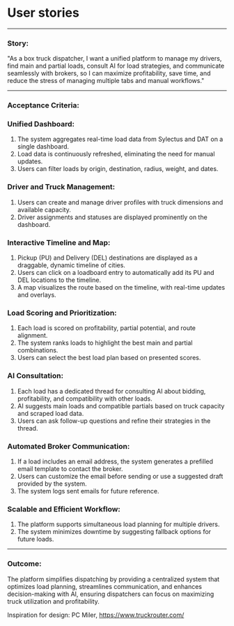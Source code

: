 # User stories

---

### **Story:**

"As a box truck dispatcher, I want a unified platform to manage my drivers, find main and partial loads, consult AI for load strategies, and communicate seamlessly with brokers, so I can maximize profitability, save time, and reduce the stress of managing multiple tabs and manual workflows."

---

### **Acceptance Criteria:**

### **Unified Dashboard:**

1. The system aggregates real-time load data from Sylectus and DAT on a single dashboard.
2. Load data is continuously refreshed, eliminating the need for manual updates.
3. Users can filter loads by origin, destination, radius, weight, and dates.

### **Driver and Truck Management:**

1. Users can create and manage driver profiles with truck dimensions and available capacity.
2. Driver assignments and statuses are displayed prominently on the dashboard.

### **Interactive Timeline and Map:**

1. Pickup (PU) and Delivery (DEL) destinations are displayed as a draggable, dynamic timeline of cities.
2. Users can click on a loadboard entry to automatically add its PU and DEL locations to the timeline.
3. A map visualizes the route based on the timeline, with real-time updates and overlays.

### **Load Scoring and Prioritization:**

1. Each load is scored on profitability, partial potential, and route alignment.
2. The system ranks loads to highlight the best main and partial combinations.
3. Users can select the best load plan based on presented scores.

### **AI Consultation:**

1. Each load has a dedicated thread for consulting AI about bidding, profitability, and compatibility with other loads.
2. AI suggests main loads and compatible partials based on truck capacity and scraped load data.
3. Users can ask follow-up questions and refine their strategies in the thread.

### **Automated Broker Communication:**

1. If a load includes an email address, the system generates a prefilled email template to contact the broker.
2. Users can customize the email before sending or use a suggested draft provided by the system.
3. The system logs sent emails for future reference.

### **Scalable and Efficient Workflow:**

1. The platform supports simultaneous load planning for multiple drivers.
2. The system minimizes downtime by suggesting fallback options for future loads.

---

### **Outcome:**

The platform simplifies dispatching by providing a centralized system that optimizes load planning, streamlines communication, and enhances decision-making with AI, ensuring dispatchers can focus on maximizing truck utilization and profitability.

Inspiration for design: PC Miler, https://www.truckrouter.com/